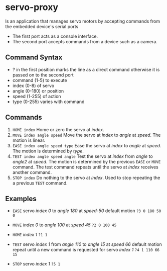 # servo-proxy
Is an application that manages servo motors by accepting commands from the embedded device's serial ports
- The first port acts as a console interface.
- The second port accepts commands from a device such as a camera.

## Command Syntax
- ? in the first position marks the line as a direct command
otherwise it is passed on to the second port
- command (1-5) to execute
- index (0-8) of servo
- angle (0-180) or position
- speed (1-255) of action
- type (0-255) varies with command

## Commands

1. `HOME index`
Home or zero the servo at *index*.
2. `MOVE index angle speed`
Move the servo at *index* to *angle* at *speed*.
The motion is linear.
3. `EASE index angle speed type`
Ease the servo at *index* to *angle* at *speed*.
The motion is determined by *type*.
4. `TEST index angle speed angle`
Test the servo at *index*  from *angle* to *angle2* at *speed*.
The motion is determined by the previous `EASE` or `MOVE` command.
The test command repeats until the servo at *index* receives another command.
5. `STOP index`
Do nothing to the servo at *index*.
Used to stop repeating the a previous `TEST` command.


## Examples
- `EASE` servo *index 0* to *angle 180* at *speed-50* default motion
`?3 0 180 50 0`

- `MOVE` *index 0* to *angle 100* at *speed 45*
`?2 0 100 45`

- `HOME` *index 1*
`?1 1`

- `TEST` servo *index 1* from *angle 110* to *angle 15* at *speed 66* default motion
repeat until a new command is requested for servo *index 1*
`?4 1 110 66 15`

- `STOP` servo *index 1*
`?5 1`

